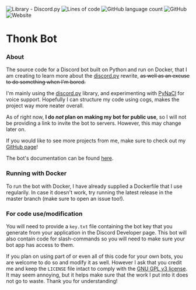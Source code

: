 ![Library - Discord.py](https://img.shields.io/badge/Library-Discord.py-informational?style=for-the-badge&logo=discord&logoColor=blurple&link=https://github.com/Rapptz/discord.py)
![Lines of code](https://img.shields.io/tokei/lines/github/TechnoShip123/thonk-bot?style=for-the-badge&label=Total%20Lines&logo=pycharm&logoColor=lightgreen)
![GitHub language count](https://img.shields.io/github/languages/count/TechnoShip123/thonk-bot?label=Languages&logo=python&style=for-the-badge)
![GitHub](https://img.shields.io/github/license/TechnoShip123/thonk-bot?logo=gnu&style=for-the-badge)
![Website](https://img.shields.io/website?down_color=lightgrey&down_message=Offline&label=Website&logo=html5&style=for-the-badge&up_color=green&up_message=Online&url=https%3A%2F%2Fthonkbot.zetasj.com)

# Thonk Bot

### About
The source code for a Discord bot built on Python and run on Docker, that I am creating to learn more about the [discord.py](https://discordpy.readthedocs.io/en/latest/) rewrite, ~~as well as an excuse to do something when I'm bored.~~

I'm mainly using the [discord.py](https://pypi.org/project/discord.py/) library, and experimenting with [PyNaCl](https://pypi.org/project/PyNaCl/) for voice support. Hopefully I can structure my code using cogs, makes the project way more neater overall.


As of right now, **I do *not* plan on making my bot for public use**, so I will not be providing a link to invite the bot to servers. However, this may change later on.


If you would like to see more projects from me, make sure to check out my [GitHub page](https://github.com/TechnoShip123)!

The bot's documentation can be found [here](https://thonkbot.zetasj.com).

### Running with Docker
To run the bot with Docker, I have already supplied a Dockerfile that I use regularily. In case it doesn't work, try running the latest release in the master branch (make sure to open an issue too!).

### For code use/modification
You will need to provide a `key.txt` file containing the bot key that you generate from your application in the Discord Developer page. This bot will also contain code for slash-commands so you will need to make sure your bot app has access to them.


If you plan on using part of or even all of this code for your own bots, you are welcome to do so and modify it as well. However I ask that you credit me and keep the `LICENSE` file intact to comply with the [GNU GPL v3 license](https://github.com/TechnoShip123/Thonk-Bot/blob/master/LICENSE).
It may seem annoying, but it helps make sure that the work I put into it does not go to waste. Thank you for understanding!
